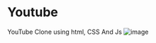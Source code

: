 # Youtube
YouTube Clone using html,  CSS And Js 
![image](https://user-images.githubusercontent.com/81063456/169764748-50b59848-be2a-4642-96b8-0b301599aecc.png)
